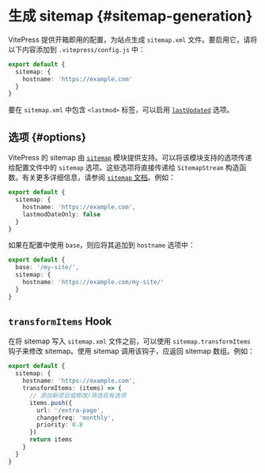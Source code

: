 # 生成 sitemap {#sitemap-generation}

VitePress 提供开箱即用的配置，为站点生成 `sitemap.xml` 文件。要启用它，请将以下内容添加到 `.vitepress/config.js` 中：

```ts
export default {
  sitemap: {
    hostname: 'https://example.com'
  }
}
```

要在 `sitemap.xml` 中包含 `<lastmod>` 标签，可以启用 [`lastUpdated`](../reference/default-theme-last-updated) 选项。

## 选项 {#options}

VitePress 的 sitemap 由 [`sitemap`](https://www.npmjs.com/package/sitemap) 模块提供支持。可以将该模块支持的选项传递给配置文件中的 `sitemap` 选项。这些选项将直接传递给 `SitemapStream` 构造函数。有关更多详细信息，请参阅 [`sitemap` 文档](https://www.npmjs.com/package/sitemap#options-you-can-pass)。例如：

```ts
export default {
  sitemap: {
    hostname: 'https://example.com',
    lastmodDateOnly: false
  }
}
```

如果在配置中使用 `base`，则应将其追加到 `hostname` 选项中：

```ts
export default {
  base: '/my-site/',
  sitemap: {
    hostname: 'https://example.com/my-site/'
  }
}
```

## `transformItems` Hook

在将 sitemap 写入 `sitemap.xml` 文件之前，可以使用 `sitemap.transformItems` 钩子来修改 sitemap。使用 sitemap 调用该钩子，应返回 sitemap 数组。例如：

```ts
export default {
  sitemap: {
    hostname: 'https://example.com',
    transformItems: (items) => {
      // 添加新项目或修改/筛选现有选项
      items.push({
        url: '/extra-page',
        changefreq: 'monthly',
        priority: 0.8
      })
      return items
    }
  }
}
```
